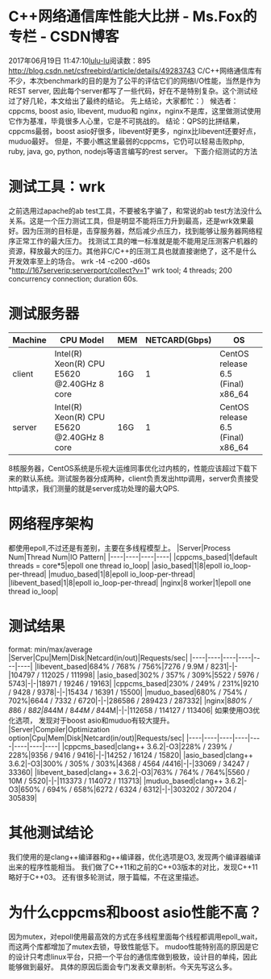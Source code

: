 # C++网络通信库性能大比拼 - Ms.Fox的专栏 - CSDN博客
2017年06月19日 11:47:10[lulu-lu](https://me.csdn.net/smbluesky)阅读数：895
http://blog.csdn.net/csfreebird/article/details/49283743
C/C++网络通信库有不少，本次benchmark的目的是为了公平的评估它们的网络I/O性能，当然是作为REST server, 因此每个server都写了一些代码，好在不是特别复杂。这个测试经过了好几轮，本文给出了最终的结论。
先上结论，大家都忙：）
候选者：cppcms, boost asio, libevent, muduo和 nginx，nginx不是库，这里做测试使用它作为基准，毕竟很多人心里，它是不可挑战的。
结论：QPS的比拼结果，cppcms最弱，boost asio好很多，libevent好更多，nginx比libevent还要好点，muduo最好。
但是，不要小瞧这里最弱的cppcms，它仍可以轻易击败php, ruby, java, go, python, nodejs等语言编写的rest server。
下面介绍测试的方法
# 测试工具：wrk
之前选用过apache的ab test工具，不要被名字骗了，和常说的ab test方法没什么关系。这是一个压力测试工具，但是明显不能将压力升到最高，还是wrk效果最好。因为压测的目标是，击穿服务器，然后减少点压力，找到能够让服务器网络程序正常工作的最大压力。
找测试工具的唯一标准就是能不能用足压测客户机器的资源，释放最大的压力。其他非C/C++的压测工具也就直接谢绝了，这不是什么开发效率至上的场合。
wrk -t4 -c200 -d60s "[http://167serverip:serverport/collect?v=1](http://167serverip/collect?v=1)"
wrk tool; 4 threads; 200 concurrency connection; duration 60s.
# 测试服务器
|Machine|CPU Model|MEM|NETCARD(Gbps)|OS|
|----|----|----|----|----|
|client|Intel(R) Xeon(R) CPU E5620 @2.40GHz 8 core|16G|1|CentOS release 6.5 (Final) x86_64|
|server|Intel(R) Xeon(R) CPU E5620 @2.40GHz 8 core|16G|1|CentOS release 6.5 (Final) x86_64|
8核服务器，CentOS系统是乐视大运维同事优化过内核的，性能应该超过下载下来的默认系统。测试服务器分成两种，client负责发出http调用，server负责接受http请求，我们测量的就是server成功处理的最大QPS.
# 网络程序架构
都使用epoll,不过还是有差别，主要在多线程模型上。
|Server|Process Num|Thread Num|IO Pattern|
|----|----|----|----|
|cppcms_based|1|default threads = core*5|epoll one thread io_loop|
|asio_based|1|8|epoll io_loop-per-thread|
|muduo_based|1|8|epoll io_loop-per-thread|
|libevent_based|1|8|epoll io_loop-per-thread|
|nginx|8 worker|1|epoll one thread io_loop|

# 测试结果
format: min/max/average
|Server|Cpu|Mem|Disk|Netcard(in/out)|Requests/sec|
|----|----|----|----|----|----|
|libevent_based|684% / 768% / 756%|7276 / 9.9M / 8231|-|-|104797 / 112025 / 111998|
|asio_based|302% / 357% / 309%|5522 / 5976 / 5743|-|-|18971 / 19246 / 19163|
|cppcms_based|230% / 249% / 231%|9210 / 9428 / 9378|-|-|15434 / 16391 / 15500|
|muduo_based|680% / 754% / 702%|6644 / 7332 / 6720|-|-|286586 / 289423 / 287332|
|nginx|8*80% / 8*86 / 8*82|8*44M / 8*44M / 8*44M|-|-|112658 / 114127 / 113406|
如果使用O3优化选项， 发现对于boost asio和muduo有较大提升。
|Server|Compiler|Optimization option|Cpu|Mem|Disk|Netcard(in/out)|Requests/sec|
|----|----|----|----|----|----|----|----|
|cppcms_based|clang++ 3.6.2|-O3|228% / 239% / 228%|9356 / 9416 / 9416|-|-|14252 / 16124 / 15820|
|asio_based|clang++ 3.6.2|-O3|300% / 305% / 303%|4368 / 4564 /4416|-|-|33069 / 34247 / 33360|
|libevent_based|clang++ 3.6.2|-O3|763% / 764% / 764%|5560 / 10M / 5520|-|-|113373 / 114072 / 113713|
|muduo_based|clang++ 3.6.2|-O3|650% / 694% / 658%|6272 / 6324 / 6312|-|-|303202 / 307204 / 305839|
# 其他测试结论
我们使用的是clang++编译器和g++编译器，优化选项是O3, 发现两个编译器编译出来的程序性能相当。
我们做了C++11和之前的C++03版本的对比，发现C++11略好于C++03。
还有很多轮测试，限于篇幅，不在这里描述。
# 为什么cppcms和boost asio性能不高？
因为mutex，对epoll使用最高效的方式在多线程里面每个线程都调用epoll_wait，而这两个库都增加了mutex去锁，导致性能低下。
mudoo性能特别高的原因是它的设计只考虑linux平台，只把一个平台的通信库做到极致，设计目的单纯，因此能够做到最好。
具体的原因后面会专门发表文章剖析。今天先写这么多。

